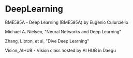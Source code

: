 # DeepLearning
BME595A - Deep Learning (BME595A) by Eugenio Culurciello

Michael A. Nielsen, "Neural Networks and Deep Learning"

Zhang, Lipton, et al, "Dive Deep Learning"

Vision_AIHUB - Vision class hosted by AI HUB in Daegu

